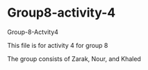 # Group8-activity-4
Group-8-Actvity4


This file is for activity 4 for group 8

The group consists of Zarak, Nour, and Khaled 
